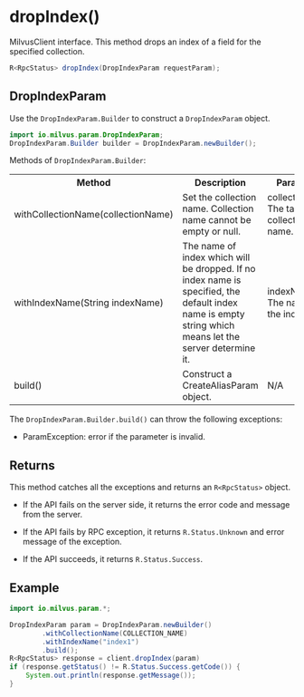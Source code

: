 # dropIndex()

MilvusClient interface. This method drops an index of a field for the specified collection.

```java
R<RpcStatus> dropIndex(DropIndexParam requestParam);
```

## DropIndexParam

Use the `DropIndexParam.Builder` to construct a `DropIndexParam` object.

```java
import io.milvus.param.DropIndexParam;
DropIndexParam.Builder builder = DropIndexParam.newBuilder();
```

Methods of `DropIndexParam.Builder`:

<table>
    <tr>
        <th>Method</th>
        <th>Description</th>
        <th>Parameters</th>
    </tr>
    <tr>
        <td>withCollectionName(collectionName)</td>
        <td>Set the collection name. Collection name cannot be empty or null.</td>
        <td>collectionName: The target collection name.</td>
    </tr>
    <tr>
        <td>withIndexName(String indexName)</td>
        <td>The name of index which will be dropped. If no index name is specified, the default index name is empty string which means let the server determine it.</td>
        <td>indexName: The name of the index.</td>
    </tr>
    <tr>
        <td>build()</td>
        <td>Construct a CreateAliasParam object.</td>
        <td>N/A</td>
    </tr>
</table>

The `DropIndexParam.Builder.build()` can throw the following exceptions:

- ParamException: error if the parameter is invalid.

## Returns

This method catches all the exceptions and returns an `R<RpcStatus>` object.

- If the API fails on the server side, it returns the error code and message from the server.

- If the API fails by RPC exception, it returns `R.Status.Unknown` and error message of the exception.

- If the API succeeds, it returns `R.Status.Success`.

## Example

```java
import io.milvus.param.*;

DropIndexParam param = DropIndexParam.newBuilder()
        .withCollectionName(COLLECTION_NAME)
        .withIndexName("index1")
        .build();
R<RpcStatus> response = client.dropIndex(param)
if (response.getStatus() != R.Status.Success.getCode()) {
    System.out.println(response.getMessage());
}
```
